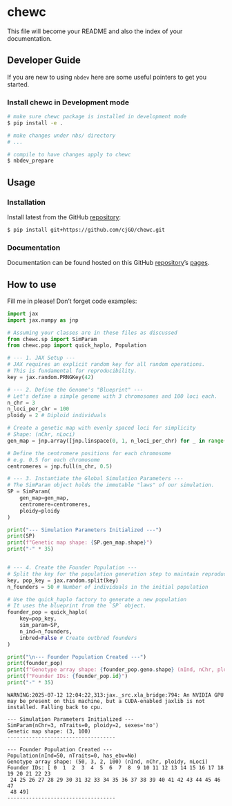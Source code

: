 # chewc


<!-- WARNING: THIS FILE WAS AUTOGENERATED! DO NOT EDIT! -->

This file will become your README and also the index of your
documentation.

## Developer Guide

If you are new to using `nbdev` here are some useful pointers to get you
started.

### Install chewc in Development mode

``` sh
# make sure chewc package is installed in development mode
$ pip install -e .

# make changes under nbs/ directory
# ...

# compile to have changes apply to chewc
$ nbdev_prepare
```

## Usage

### Installation

Install latest from the GitHub
[repository](https://github.com/cjGO/chewc):

``` sh
$ pip install git+https://github.com/cjGO/chewc.git
```

### Documentation

Documentation can be found hosted on this GitHub
[repository](https://github.com/cjGO/chewc)’s
[pages](https://cjGO.github.io/chewc/).

## How to use

Fill me in please! Don’t forget code examples:

``` python
import jax
import jax.numpy as jnp

# Assuming your classes are in these files as discussed
from chewc.sp import SimParam
from chewc.pop import quick_haplo, Population

# --- 1. JAX Setup ---
# JAX requires an explicit random key for all random operations.
# This is fundamental for reproducibility.
key = jax.random.PRNGKey(42)

# --- 2. Define the Genome's "Blueprint" ---
# Let's define a simple genome with 3 chromosomes and 100 loci each.
n_chr = 3
n_loci_per_chr = 100
ploidy = 2 # Diploid individuals

# Create a genetic map with evenly spaced loci for simplicity
# Shape: (nChr, nLoci)
gen_map = jnp.array([jnp.linspace(0, 1, n_loci_per_chr) for _ in range(n_chr)])

# Define the centromere positions for each chromosome
# e.g. 0.5 for each chromosome
centromeres = jnp.full(n_chr, 0.5)

# --- 3. Instantiate the Global Simulation Parameters ---
# The SimParam object holds the immutable "laws" of our simulation.
SP = SimParam(
    gen_map=gen_map,
    centromere=centromeres,
    ploidy=ploidy
)

print("--- Simulation Parameters Initialized ---")
print(SP)
print(f"Genetic map shape: {SP.gen_map.shape}")
print("-" * 35)


# --- 4. Create the Founder Population ---
# Split the key for the population generation step to maintain reproducibility
key, pop_key = jax.random.split(key)
n_founders = 50 # Number of individuals in the initial population

# Use the quick_haplo factory to generate a new population
# It uses the blueprint from the `SP` object.
founder_pop = quick_haplo(
    key=pop_key,
    sim_param=SP,
    n_ind=n_founders,
    inbred=False # Create outbred founders
)

print("\n--- Founder Population Created ---")
print(founder_pop)
print(f"Genotype array shape: {founder_pop.geno.shape} (nInd, nChr, ploidy, nLoci)")
print(f"Founder IDs: {founder_pop.id}")
print("-" * 35)
```

    WARNING:2025-07-12 12:04:22,313:jax._src.xla_bridge:794: An NVIDIA GPU may be present on this machine, but a CUDA-enabled jaxlib is not installed. Falling back to cpu.

    --- Simulation Parameters Initialized ---
    SimParam(nChr=3, nTraits=0, ploidy=2, sexes='no')
    Genetic map shape: (3, 100)
    -----------------------------------

    --- Founder Population Created ---
    Population(nInd=50, nTraits=0, has_ebv=No)
    Genotype array shape: (50, 3, 2, 100) (nInd, nChr, ploidy, nLoci)
    Founder IDs: [ 0  1  2  3  4  5  6  7  8  9 10 11 12 13 14 15 16 17 18 19 20 21 22 23
     24 25 26 27 28 29 30 31 32 33 34 35 36 37 38 39 40 41 42 43 44 45 46 47
     48 49]
    -----------------------------------
